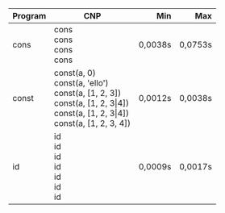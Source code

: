Program | CNP | Min | Max
--- | --- | ---: | ---:
cons | cons<br/>cons<br/>cons<br/>cons | 0,0038s | 0,0753s
const | const(a, 0)<br/>const(a, 'ello')<br/>const(a, [1, 2, 3])<br/>const(a, [1, 2, 3\|4])<br/>const(a, [1, 2, 3\|4])<br/>const(a, [1, 2, 3, 4]) | 0,0012s | 0,0038s
id | id<br/>id<br/>id<br/>id<br/>id<br/>id<br/>id | 0,0009s | 0,0017s
